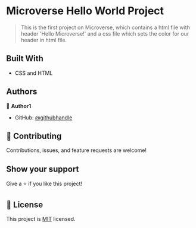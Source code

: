 # Microverse Hello World Project

> This is the first project on Microverse, which contains a html file with header 'Hello Microverse!' and a css file which sets the color for our header
> in html file.


## Built With

- CSS and HTML


## Authors

👤 **Author1**

- GitHub: [@githubhandle](https://github.com/mirwaisfarahi)


## 🤝 Contributing

Contributions, issues, and feature requests are welcome!

## Show your support

Give a ⭐️ if you like this project!

## 📝 License

This project is [MIT](./MIT.md) licensed.
